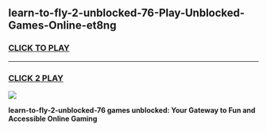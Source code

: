 
## learn-to-fly-2-unblocked-76-Play-Unblocked-Games-Online-et8ng
<h3>
<a href="https://premium76.site?title=learn-to-fly-2-unblocked-76&ref=25A">CLICK TO PLAY</a></h3>
<hr>

<h3>
<a href="https://premium76.site?title=learn-to-fly-2-unblocked-76&ref=25A">CLICK 2 PLAY</a>
  
</h3>

<a href="https://premium76.site?title=learn-to-fly-2-unblocked-76&ref=25A"><img src="https://clearcache.store/games.png"></a>


**learn-to-fly-2-unblocked-76 games unblocked: Your Gateway to Fun and Accessible Online Gaming**
